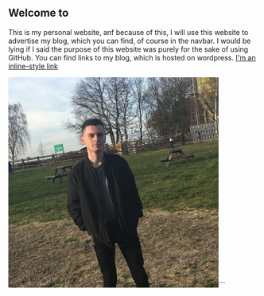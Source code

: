 ## Welcome to 

This is my personal website, anf because of this, I will use this website to advertise my blog, which you can find, of course in the navbar. I would be lying if I said the purpose of this website was purely for the sake of using GitHub. You can find links to my blog, which is hosted on wordpress.
[I'm an inline-style link](https://brendanslifetrial.wordpress.com)

![A picture of me](img/img.jpg)```

